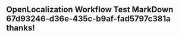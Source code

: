 <properties
ms.topic="hero-topic"
ms.test1="hero-topic"
ms.test2="test"/>

## OpenLocalization Workflow Test MarkDown 67d93246-d36e-435c-b9af-fad5797c381a thanks!
